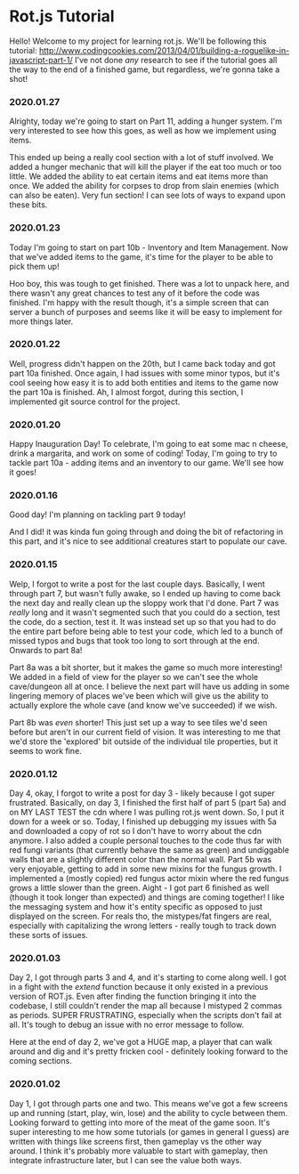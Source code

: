 # Rot.js Tutorial
Hello! Welcome to my project for learning rot.js. We'll be following this tutorial:
http://www.codingcookies.com/2013/04/01/building-a-roguelike-in-javascript-part-1/
I've not done *any* research to see if the tutorial goes all the way to the end of a finished game, but regardless, we're gonna take a shot!

### 2020.01.27
Alrighty, today we're going to start on Part 11, adding a hunger system. I'm very interested to see how this goes, as well as how we implement using items.

This ended up being a really cool section with a lot of stuff involved. We added a hunger mechanic that will kill the player if the eat too much or too little. We added the ability to eat certain items and eat items more than once. We added the ability for corpses to drop from slain enemies (which can also be eaten). Very fun section! I can see lots of ways to expand upon these bits.

### 2020.01.23
Today I'm going to start on part 10b - Inventory and Item Management. Now that we've added items to the game, it's time for the player to be able to pick them up!

Hoo boy, this was tough to get finished. There was a lot to unpack here, and there wasn't any great chances to test any of it before the code was finished. I'm happy with the result though, it's a simple screen that can server a bunch of purposes and seems like it will be easy to implement for more things later.

### 2020.01.22
Well, progress didn't happen on the 20th, but I came back today and got part 10a finished. Once again, I had issues with some minor typos, but it's cool seeing how easy it is to add both entities and items to the game now the part 10a is finished. Ah, I almost forgot, during this section, I implemented git source control for the project.

### 2020.01.20
Happy Inauguration Day! To celebrate, I'm going to eat some mac n cheese, drink a margarita, and work on some of coding! Today, I'm going to try to tackle part 10a - adding items and an inventory to our game. We'll see how it goes!

### 2020.01.16
Good day! I'm planning on tackling part 9 today!

And I did! it was kinda fun going through and doing the bit of refactoring in this part, and it's nice to see additional creatures start to populate our cave.

### 2020.01.15
Welp, I forgot to write a post for the last couple days. Basically, I went through part 7, but wasn't fully awake, so I ended up having to come back the next day and really clean up the sloppy work that I'd done. Part 7 was _really_ long and it wasn't segmented such that you could do a section, test the code, do a section, test it. It was instead set up so that you had to do the entire part before being able to test your code, which led to a bunch of missed typos and bugs that took too long to sort through at the end. Onwards to part 8a!

Part 8a was a bit shorter, but it makes the game so much more interesting! We added in a field of view for the player so we can't see the whole cave/dungeon all at once. I believe the next part will have us adding in some lingering memory of places we've been which will give us the ability to actually explore the whole cave (and know we've succeeded) if we wish.

Part 8b was _even_ shorter! This just set up a way to see tiles we'd seen before but aren't in our current field of vision. It was interesting to me that we'd store the 'explored' bit outside of the individual tile properties, but it seems to work fine.

### 2020.01.12
Day 4, okay, I forgot to write a post for day 3 - likely because I got super frustrated. Basically, on day 3, I finished the first half of part 5 (part 5a) and on MY LAST TEST the cdn where I was pulling rot.js went down. So, I put it down for a week or so. Today, I finished up debugging my issues with 5a and downloaded a copy of rot so I don't have to worry about the cdn anymore. I also added a couple personal touches to the code thus far with red fungi variants (that currently behave the same as green) and undiggable walls that are a slightly different color than the normal wall. Part 5b was very enjoyable, getting to add in some new mixins for the fungus growth. I implemented a (mostly copied) red fungus actor mixin where the red fungus grows a little slower than the green. Aight - I got part 6 finished as well (though it took longer than expected) and things are coming together! I like the messaging system and how it's entity specific as opposed to just displayed on the screen. For reals tho, the mistypes/fat fingers are real, especially with capitalizing the wrong letters - really tough to track down these sorts of issues.

### 2020.01.03
Day 2, I got through parts 3 and 4, and it's starting to come along well. I got in a fight with the _extend_ function because it only existed in a previous version of ROT.js. Even after finding the function bringing it into the codebase, I still couldn't render the map all because I mistyped 2 commas as periods. SUPER FRUSTRATING, especially when the scripts don't fail at all. It's tough to debug an issue with no error message to follow. 

Here at the end of day 2, we've got a HUGE map, a player that can walk around and dig and it's pretty fricken cool - definitely looking forward to the coming sections.

### 2020.01.02
Day 1, I got through parts one and two. This means we've got a few screens up and running (start, play, win, lose) and the ability to cycle between them. Looking forward to getting into more of the meat of the game soon. It's super interesting to me how some tutorials (or games in general I guess) are written with things like screens first, then gameplay vs the other way around. I think it's probably more valuable to start with gameplay, then integrate infrastructure later, but I can see the value both ways.
